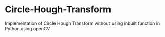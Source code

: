 # Circle-Hough-Transform
Implementation of Circle Hough Transform without using inbuilt function in Python using openCV.
